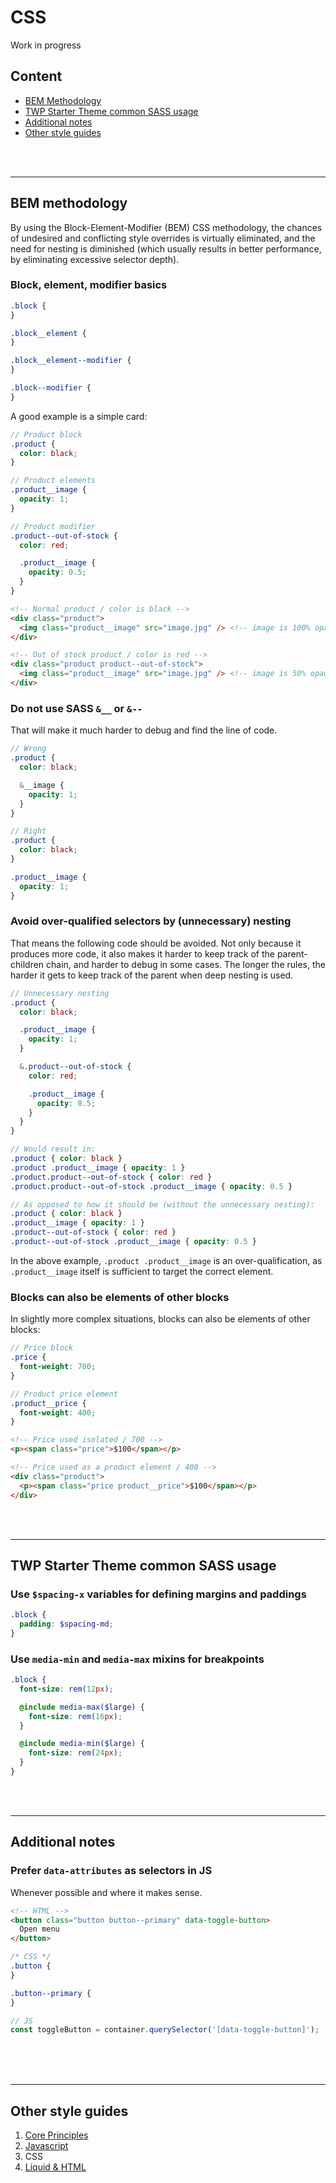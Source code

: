 # CSS

Work in progress

## Content

- [BEM Methodology](#bem-methodology)
- [TWP Starter Theme common SASS usage](#twp-starter-theme-common-sass-usage)
- [Additional notes](#additional-notes)
- [Other style guides](#other-style-guides)

<br>
<br>

---

## BEM methodology

By using the Block-Element-Modifier (BEM) CSS methodology, the chances of undesired and conflicting style overrides is virtually eliminated, and the need for nesting is diminished (which usually results in better performance, by eliminating excessive selector depth).

### Block, element, modifier basics

```scss
.block {
}

.block__element {
}

.block__element--modifier {
}

.block--modifier {
}
```

A good example is a simple card:

```scss
// Product block
.product {
  color: black;
}

// Product elements
.product__image {
  opacity: 1;
}

// Product modifier
.product--out-of-stock {
  color: red;

  .product__image {
    opacity: 0.5;
  }
}
```

```html
<!-- Normal product / color is black -->
<div class="product">
  <img class="product__image" src="image.jpg" /> <!-- image is 100% opaque -->
</div>

<!-- Out of stock product / color is red -->
<div class="product product--out-of-stock">
  <img class="product__image" src="image.jpg" /> <!-- image is 50% opaque -->
</div>
```

### Do not use SASS `&__` or `&--`

That will make it much harder to debug and find the line of code.

```scss
// Wrong
.product {
  color: black;

  &__image {
    opacity: 1;
  }
}

// Right
.product {
  color: black;
}

.product__image {
  opacity: 1;
}
```

### Avoid over-qualified selectors by (unnecessary) nesting

That means the following code should be avoided. Not only because it produces more code, it also makes it harder to keep track of the parent-children chain, and harder to debug in some cases. The longer the rules, the harder it gets to keep track of the parent when deep nesting is used.

```scss
// Unnecessary nesting
.product {
  color: black;

  .product__image {
    opacity: 1;
  }

  &.product--out-of-stock {
    color: red;

    .product__image {
      opacity: 0.5;
    }
  }
}

// Would result in:
.product { color: black }
.product .product__image { opacity: 1 }
.product.product--out-of-stock { color: red }
.product.product--out-of-stock .product__image { opacity: 0.5 }

// As opposed to how it should be (without the unnecessary nesting):
.product { color: black }
.product__image { opacity: 1 }
.product--out-of-stock { color: red }
.product--out-of-stock .product__image { opacity: 0.5 }
```

In the above example, `.product .product__image` is an over-qualification, as `.product__image` itself is sufficient to target the correct element.

### Blocks can also be elements of other blocks

In slightly more complex situations, blocks can also be elements of other blocks:

```scss
// Price block
.price {
  font-weight: 700;
}

// Product price element
.product__price {
  font-weight: 400;
}
```

```html
<!-- Price used isolated / 700 -->
<p><span class="price">$100</span></p>

<!-- Price used as a product element / 400 -->
<div class="product">
  <p><span class="price product__price">$100</span></p>
</div>
```

<br>
<br>

---

## TWP Starter Theme common SASS usage

### Use `$spacing-x` variables for defining margins and paddings

```scss
.block {
  padding: $spacing-md;
}
```

### Use `media-min` and `media-max` mixins for breakpoints

```scss
.block {
  font-size: rem(12px);

  @include media-max($large) {
    font-size: rem(16px);
  }

  @include media-min($large) {
    font-size: rem(24px);
  }
}
```

<br>
<br>

---

## Additional notes

### Prefer `data-attributes` as selectors in JS

Whenever possible and where it makes sense.

```html
<!-- HTML -->
<button class="button button--primary" data-toggle-button>
  Open menu
</button>
```

```css
/* CSS */
.button {
}

.button--primary {
}
```

```js
// JS
const toggleButton = container.querySelector('[data-toggle-button]');
```

<br>
<br>
<br>

---

## Other style guides

1. [Core Principles](/README.md)
2. [Javascript](/JAVASCRIPT.md)
3. CSS
4. [Liquid & HTML](/LIQUID-HTML.md)

